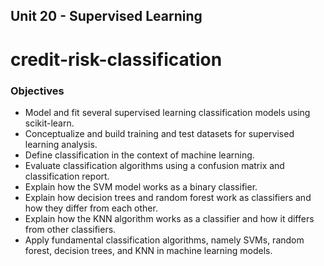 ## Unit 20 - Supervised Learning
# credit-risk-classification

### Objectives

* Model and fit several supervised learning classification models using scikit-learn.
* Conceptualize and build training and test datasets for supervised learning analysis.
* Define classification in the context of machine learning.
* Evaluate classification algorithms using a confusion matrix and classification report.
* Explain how the SVM model works as a binary classifier.
* Explain how decision trees and random forest work as classifiers and how they differ from each other.
* Explain how the KNN algorithm works as a classifier and how it differs from other classifiers.
* Apply fundamental classification algorithms, namely SVMs, random forest, decision trees, and KNN in machine learning models.
